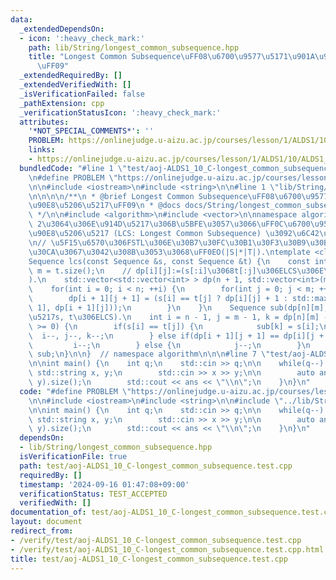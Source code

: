 ```yaml
---
data:
  _extendedDependsOn:
  - icon: ':heavy_check_mark:'
    path: lib/String/longest_common_subsequence.hpp
    title: "Longest Common Subsequence\uFF08\u6700\u9577\u5171\u901A\u90E8\u5206\u5217\
      \uFF09"
  _extendedRequiredBy: []
  _extendedVerifiedWith: []
  _isVerificationFailed: false
  _pathExtension: cpp
  _verificationStatusIcon: ':heavy_check_mark:'
  attributes:
    '*NOT_SPECIAL_COMMENTS*': ''
    PROBLEM: https://onlinejudge.u-aizu.ac.jp/courses/lesson/1/ALDS1/10/ALDS1_10_C
    links:
    - https://onlinejudge.u-aizu.ac.jp/courses/lesson/1/ALDS1/10/ALDS1_10_C
  bundledCode: "#line 1 \"test/aoj-ALDS1_10_C-longest_common_subsequence.test.cpp\"\
    \n#define PROBLEM \"https://onlinejudge.u-aizu.ac.jp/courses/lesson/1/ALDS1/10/ALDS1_10_C\"\
    \n\n#include <iostream>\n#include <string>\n\n#line 1 \"lib/String/longest_common_subsequence.hpp\"\
    \n\n\n\n/**\n * @brief Longest Common Subsequence\uFF08\u6700\u9577\u5171\u901A\
    \u90E8\u5206\u5217\uFF09\n * @docs docs/String/longest_common_subsequence.md\n\
    \ */\n\n#include <algorithm>\n#include <vector>\n\nnamespace algorithm {\n\n//\
    \ 2\u3064\u306E\u914D\u5217\u306B\u5BFE\u3057\u3066\uFF0C\u6700\u9577\u5171\u901A\
    \u90E8\u5206\u5217 (LCS: Longest Common Subsequence) \u3092\u6C42\u3081\u308B\uFF0E\
    \n// \u5F15\u6570\u306FSTL\u306E\u30B7\u30FC\u30B1\u30F3\u30B9\u30B3\u30F3\u30C6\
    \u30CA\u3067\u3042\u308B\u3053\u3068\uFF0EO(|S|*|T|).\ntemplate <class Sequence>\n\
    Sequence lcs(const Sequence &s, const Sequence &t) {\n    const int n = s.size(),\
    \ m = t.size();\n    // dp[i][j]:=(s[:i]\u3068t[:j]\u306ELCS\u306E\u9577\u3055\
    ).\n    std::vector<std::vector<int> > dp(n + 1, std::vector<int>(m + 1, 0));\n\
    \    for(int i = 0; i < n; ++i) {\n        for(int j = 0; j < m; ++j) {\n    \
    \        dp[i + 1][j + 1] = (s[i] == t[j] ? dp[i][j] + 1 : std::max(dp[i][j +\
    \ 1], dp[i + 1][j]));\n        }\n    }\n    Sequence sub(dp[n][m], 0);  // sub[]:=(\u914D\
    \u5217s, t\u306ELCS).\n    int i = n - 1, j = m - 1, k = dp[n][m] - 1;\n    while(k\
    \ >= 0) {\n        if(s[i] == t[j]) {\n            sub[k] = s[i];\n          \
    \  i--, j--, k--;\n        } else if(dp[i + 1][j + 1] == dp[i][j + 1]) {\n   \
    \         i--;\n        } else {\n            j--;\n        }\n    }\n    return\
    \ sub;\n}\n\n}  // namespace algorithm\n\n\n#line 7 \"test/aoj-ALDS1_10_C-longest_common_subsequence.test.cpp\"\
    \n\nint main() {\n    int q;\n    std::cin >> q;\n\n    while(q--) {\n       \
    \ std::string x, y;\n        std::cin >> x >> y;\n\n        auto ans = algorithm::lcs(x,\
    \ y).size();\n        std::cout << ans << \"\\n\";\n    }\n}\n"
  code: "#define PROBLEM \"https://onlinejudge.u-aizu.ac.jp/courses/lesson/1/ALDS1/10/ALDS1_10_C\"\
    \n\n#include <iostream>\n#include <string>\n\n#include \"../lib/String/longest_common_subsequence.hpp\"\
    \n\nint main() {\n    int q;\n    std::cin >> q;\n\n    while(q--) {\n       \
    \ std::string x, y;\n        std::cin >> x >> y;\n\n        auto ans = algorithm::lcs(x,\
    \ y).size();\n        std::cout << ans << \"\\n\";\n    }\n}\n"
  dependsOn:
  - lib/String/longest_common_subsequence.hpp
  isVerificationFile: true
  path: test/aoj-ALDS1_10_C-longest_common_subsequence.test.cpp
  requiredBy: []
  timestamp: '2024-09-16 01:47:08+09:00'
  verificationStatus: TEST_ACCEPTED
  verifiedWith: []
documentation_of: test/aoj-ALDS1_10_C-longest_common_subsequence.test.cpp
layout: document
redirect_from:
- /verify/test/aoj-ALDS1_10_C-longest_common_subsequence.test.cpp
- /verify/test/aoj-ALDS1_10_C-longest_common_subsequence.test.cpp.html
title: test/aoj-ALDS1_10_C-longest_common_subsequence.test.cpp
---
```

